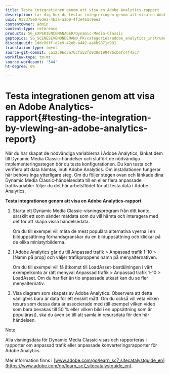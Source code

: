 ```yaml
---
title: Testa integrationen genom att visa en Adobe Analytics-rapport
description: Lär dig hur du testar integreringen genom att visa en Adobe Analytics-rapport.
uuid: 937375e0-6dea-4baa-a2b0-4f3e461c9ee2
contentOwner: admin
content-type: reference
products: SG_EXPERIENCEMANAGER/Dynamic-Media-Classic
geptopics: SG_SCENESEVENONDEMAND_PK/categories/adobe_analytics_instrumentation_kit
discoiquuid: 1ddc89ff-d2e9-42eb-a442-aa6b9871c991
translation-type: tm+mt
source-git-commit: ca12c96d3a76cfa52fd930d190476cb6fc4f4ac7
workflow-type: tm+mt
source-wordcount: '344'
ht-degree: 0%

---
```



# Testa integrationen genom att visa en Adobe Analytics-rapport{#testing-the-integration-by-viewing-an-adobe-analytics-report}

När du har skapat de nödvändiga variablerna i Adobe Analytics, länkat dem till Dynamic Media Classic-händelser och slutfört de nödvändiga implementeringsstegen bör du testa konfigurationen. Du kan testa och verifiera att data hämtas, inuti Adobe Analytics. Om installationen fungerar här behövs inga ytterligare steg. Om du följer stegen ovan och länkade dina Dynamic Media Classic-händelsedata till en eller flera anpassade trafikvariabler följer du det här arbetsflödet för att testa data i Adobe Analytics.

**Testa integrationen genom att visa en Adobe Analytics-rapport**

1. Starta ett Dynamic Media Classic-visningsprogram från ditt konto, särskilt ett som sänder mätdata som du vill hämta och interagera med det för att skapa vissa händelsedata.

   Om du till exempel vill mäta de mest populära alternativa vyerna i en bilduppsättning förhandsgranskar du en bilduppsättning och klickar på de olika miniatyrbilderna.

1. I Adobe Analytics går du till Anpassad trafik > Anpassad trafik 1-10 > [Namn på prop] och väljer trafikproppens namn på menyalternativen.

   Om du till exempel vill få åtkomst till LoadAsset-beställningen i vårt exempelkonto är rätt menyval Anpassad trafik > Anpassad trafik 1-10 > LoadAsset. Om du har fler än tio anpassade utkast kan du se fler menyalternativ.

1. Visa diagram som skapats av Adobe Analytics. Observera att detta vanligtvis bara är data för ett enskilt mått. Om du också vill veta vilken resurs som dessa data är associerade med (till exempel vilken video som bara bevakas till 50 % eller vilken bild i en uppsättning som är populärast), ska du även se till att samla in resursdata för den här händelsen.

>[!NOTE]
>
>Alla visningsdata för Dynamic Media Classic visas och rapporteras i rapporter om anpassad trafik eller anpassade konverteringsrapporter för Adobe Analytics.

Mer information finns i [www.adobe.com/go/learn_sc7_sitecatalystguide_en](https://www.adobe.com/go/learn_sc7_sitecatalystguide_en).
